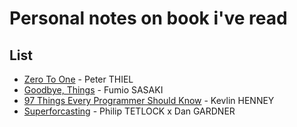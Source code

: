 # Personal notes on book i've read

## List

* [Zero To One](https://github.com/gmolveau/books_personal_notes/blob/master/zero_to_one.md) - Peter THIEL
* [Goodbye, Things](https://github.com/gmolveau/books_personal_notes/blob/master/goodbye_things.md) - Fumio SASAKI
* [97 Things Every Programmer Should Know](https://github.com/gmolveau/books_personal_notes/blob/master/97_things_every_programmer_should_know.md) - Kevlin HENNEY
* [Superforcasting](https://github.com/gmolveau/books_personal_notes/blob/master/superforcasting.md) - Philip TETLOCK x Dan GARDNER
